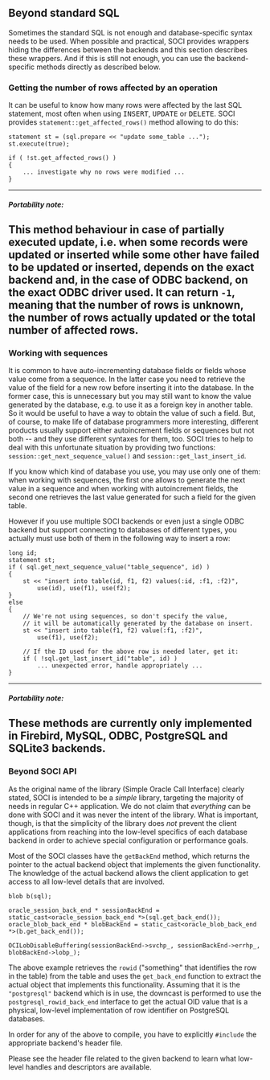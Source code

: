 ## Beyond standard SQL

Sometimes the standard SQL is not enough and database-specific syntax needs to be used. When possible and practical, SOCI provides wrappers hiding the differences between the backends and this section describes these wrappers. And if this is still not enough, you can use the backend-specific methods directly as described below.

### Getting the number of rows affected by an operation

It can be useful to know how many rows were affected by the last SQL statement, most often when using <tt>INSERT</tt>, <tt>UPDATE</tt> or <tt>DELETE</tt>. SOCI provides `statement::get_affected_rows()` method allowing to do this:

    statement st = (sql.prepare << "update some_table ...");
    st.execute(true);

    if ( !st.get_affected_rows() )
    {
        ... investigate why no rows were modified ...
    }

---
##### Portability note:
This method behaviour in case of partially executed update, i.e. when some
records were updated or inserted while some other have failed to be updated or
inserted, depends on the exact backend and, in the case of ODBC backend, on the
exact ODBC driver used. It can return `-1`, meaning that the number of rows is
unknown, the number of rows actually updated or the total number of affected
rows.
---

### Working with sequences

It is common to have auto-incrementing database fields or fields whose value come from a sequence. In the latter case you need to retrieve the value of the field for a new row before inserting it into the database. In the former case, this is unnecessary but you may still want to know the value generated by the database, e.g. to use it as a foreign key in another table. So it would be useful to have a way to obtain the value of such a field. But, of course, to make life of database programmers more interesting, different products usually support either autoincrement fields or sequences but not both -- and they use different syntaxes for them, too. SOCI tries to help to deal with this unfortunate situation by providing two functions: `session::get_next_sequence_value()` and `session::get_last_insert_id`.

If you know which kind of database you use, you may use only one of them: when working with sequences, the first one allows to generate the next value in a sequence and when working with autoincrement fields, the second one retrieves the last value generated for such a field for the given table.

However if you use multiple SOCI backends or even just a single ODBC backend but support connecting to databases of different types, you actually must use both of them in the following way to insert a row:

    long id;
    statement st;
    if ( sql.get_next_sequence_value("table_sequence", id) )
    {
        st << "insert into table(id, f1, f2) values(:id, :f1, :f2)",
            use(id), use(f1), use(f2);
    }
    else
    {
        // We're not using sequences, so don't specify the value,
        // it will be automatically generated by the database on insert.
        st << "insert into table(f1, f2) value(:f1, :f2)",
            use(f1), use(f2);

        // If the ID used for the above row is needed later, get it:
        if ( !sql.get_last_insert_id("table", id) )
            ... unexpected error, handle appropriately ...
    }

---
##### Portability note:
These methods are currently only implemented in Firebird, MySQL, ODBC, PostgreSQL and SQLite3 backends.
---


### Beyond SOCI API

As the original name of the library (Simple Oracle Call Interface) clearly stated, SOCI is intended to be a *simple* library, targeting the majority of needs in regular C++ application. We do not claim that *everything* can be done with SOCI and it was never the intent of the library. What is important, though, is that the simplicity of the
library does *not* prevent the client applications from reaching into the low-level specifics of each database backend in order to achieve special configuration or performance goals.

Most of the SOCI classes have the `getBackEnd` method, which returns the pointer to the actual backend object that implements the given functionality. The knowledge of the actual backend allows the client application to get access to all low-level details that are involved.

    blob b(sql);

    oracle_session_back_end * sessionBackEnd = static_cast<oracle_session_back_end *>(sql.get_back_end());
    oracle_blob_back_end * blobBackEnd = static_cast<oracle_blob_back_end *>(b.get_back_end());

    OCILobDisableBuffering(sessionBackEnd->svchp_, sessionBackEnd->errhp_, blobBackEnd->lobp_);

The above example retrieves the `rowid` ("something" that identifies the row in the table) from the table and uses the `get_back_end` function to extract the actual object that implements this functionality. Assuming that it is the `"postgresql"` backend which is in use, the downcast is performed to use the `postgresql_rowid_back_end` interface to get the actual OID value that is a physical, low-level implementation of row identifier on PostgreSQL databases.

In order for any of the above to compile, you have to explicitly `#include` the appropriate backend's header file.

Please see the header file related to the given backend to learn what low-level handles and descriptors are available.
